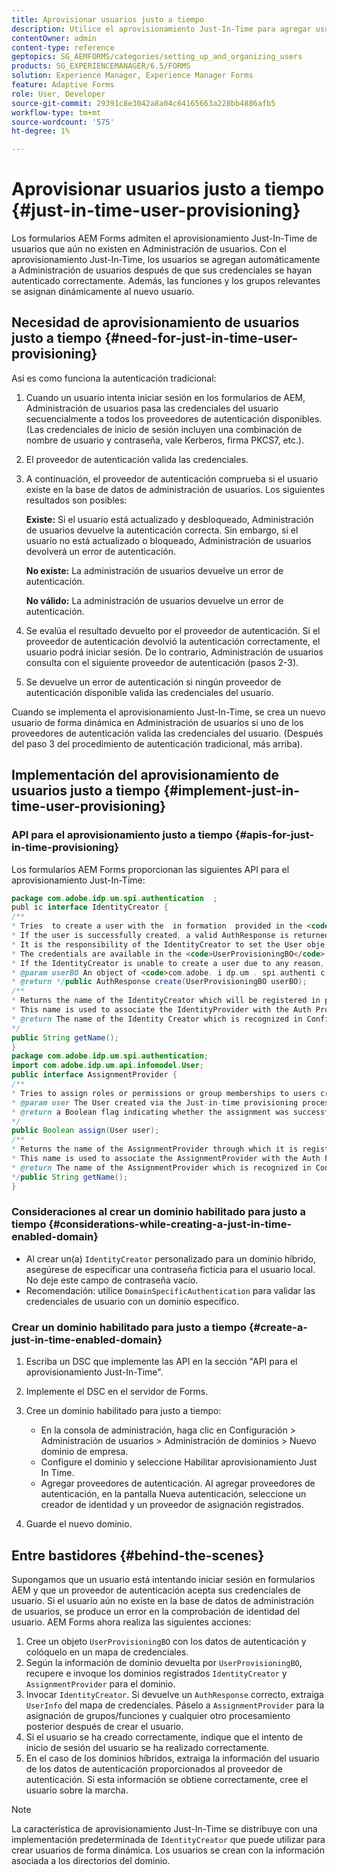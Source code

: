 ```yaml
---
title: Aprovisionar usuarios justo a tiempo
description: Utilice el aprovisionamiento Just-In-Time para agregar usuarios a Administración de usuarios después de la autenticación correcta y asignar dinámicamente funciones y grupos relevantes al nuevo usuario.
contentOwner: admin
content-type: reference
geptopics: SG_AEMFORMS/categories/setting_up_and_organizing_users
products: SG_EXPERIENCEMANAGER/6.5/FORMS
solution: Experience Manager, Experience Manager Forms
feature: Adaptive Forms
role: User, Developer
source-git-commit: 29391c8e3042a8a04c64165663a228bb4886afb5
workflow-type: tm+mt
source-wordcount: '575'
ht-degree: 1%

---
```


# Aprovisionar usuarios justo a tiempo {#just-in-time-user-provisioning}

Los formularios AEM Forms admiten el aprovisionamiento Just-In-Time de usuarios que aún no existen en Administración de usuarios. Con el aprovisionamiento Just-In-Time, los usuarios se agregan automáticamente a Administración de usuarios después de que sus credenciales se hayan autenticado correctamente. Además, las funciones y los grupos relevantes se asignan dinámicamente al nuevo usuario.

## Necesidad de aprovisionamiento de usuarios justo a tiempo {#need-for-just-in-time-user-provisioning}

Así es como funciona la autenticación tradicional:

1. Cuando un usuario intenta iniciar sesión en los formularios de AEM, Administración de usuarios pasa las credenciales del usuario secuencialmente a todos los proveedores de autenticación disponibles. (Las credenciales de inicio de sesión incluyen una combinación de nombre de usuario y contraseña, vale Kerberos, firma PKCS7, etc.).
1. El proveedor de autenticación valida las credenciales.
1. A continuación, el proveedor de autenticación comprueba si el usuario existe en la base de datos de administración de usuarios. Los siguientes resultados son posibles:

   **Existe:** Si el usuario está actualizado y desbloqueado, Administración de usuarios devuelve la autenticación correcta. Sin embargo, si el usuario no está actualizado o bloqueado, Administración de usuarios devolverá un error de autenticación.

   **No existe:** La administración de usuarios devuelve un error de autenticación.

   **No válido:** La administración de usuarios devuelve un error de autenticación.

1. Se evalúa el resultado devuelto por el proveedor de autenticación. Si el proveedor de autenticación devolvió la autenticación correctamente, el usuario podrá iniciar sesión. De lo contrario, Administración de usuarios consulta con el siguiente proveedor de autenticación (pasos 2-3).
1. Se devuelve un error de autenticación si ningún proveedor de autenticación disponible valida las credenciales del usuario.

Cuando se implementa el aprovisionamiento Just-In-Time, se crea un nuevo usuario de forma dinámica en Administración de usuarios si uno de los proveedores de autenticación valida las credenciales del usuario. (Después del paso 3 del procedimiento de autenticación tradicional, más arriba).

## Implementación del aprovisionamiento de usuarios justo a tiempo {#implement-just-in-time-user-provisioning}

### API para el aprovisionamiento justo a tiempo {#apis-for-just-in-time-provisioning}

Los formularios AEM Forms proporcionan las siguientes API para el aprovisionamiento Just-In-Time:

```java
package com.adobe.idp.um.spi.authentication  ;
publ ic interface IdentityCreator {
/**
* Tries  to create a user with the  in formation  provided in the <code>UserProvisioningBO</code> object.
* If the user is successfully created, a valid AuthResponse is returned along with the information using which the user was created.
* It is the responsibility of the IdentityCreator to set the User obje ct  in the cre dential map with th e  ke y  <code>UMA u thenticationUtil.authenticatedUserKey</code>
* The credentials are available in the <code>UserProvisioningBO</code> object in the 'credentials' property.
* If the IdentityCreator is unable to create a user due to any reason, it returns <code>null</code>
* @param userBO An object of <code>com.adobe. i dp.um . spi.authenti c ationUserProvisioningBO</code>
* @return */public AuthResponse create(UserProvisioningBO userBO);
/**
* Returns the name of the IdentityCreator which will be registered in preferences.
* This name is used to associate the IdentityProvider with the Auth Provider Configuration in the domain.
* @return The name of the Identity Creator which is recognized in Configuration.
*/
public String getName();
}
package com.adobe.idp.um.spi.authentication;
import com.adobe.idp.um.api.infomodel.User;
public interface AssignmentProvider {
/**
* Tries to assign roles or permissions or group memberships to users created via Just-in-time provisioning.
* @param user The User created via the Just-in-time provisioning process.
* @return a Boolean flag indicating whether the assignment was successful or not.
*/
public Boolean assign(User user);
/**
* Returns the name of the AssignmentProvider through which it is registered under preferences.
* This name is used to associate the AssignmentProvider with the Auth Provider Configuration in the domain.
* @return The name of the AssignmentProvider which is recognized in Configuration.
*/public String getName();
}
```

### Consideraciones al crear un dominio habilitado para justo a tiempo {#considerations-while-creating-a-just-in-time-enabled-domain}

* Al crear un(a) `IdentityCreator` personalizado para un dominio híbrido, asegúrese de especificar una contraseña ficticia para el usuario local. No deje este campo de contraseña vacío.
* Recomendación: utilice `DomainSpecificAuthentication` para validar las credenciales de usuario con un dominio específico.

### Crear un dominio habilitado para justo a tiempo {#create-a-just-in-time-enabled-domain}

1. Escriba un DSC que implemente las API en la sección &quot;API para el aprovisionamiento Just-In-Time&quot;.
1. Implemente el DSC en el servidor de Forms.
1. Cree un dominio habilitado para justo a tiempo:

   * En la consola de administración, haga clic en Configuración > Administración de usuarios > Administración de dominios > Nuevo dominio de empresa.
   * Configure el dominio y seleccione Habilitar aprovisionamiento Just In Time. <!--Fix broken link (See Setting up and managing domains).-->
   * Agregar proveedores de autenticación. Al agregar proveedores de autenticación, en la pantalla Nueva autenticación, seleccione un creador de identidad y un proveedor de asignación registrados.

1. Guarde el nuevo dominio.

## Entre bastidores {#behind-the-scenes}

Supongamos que un usuario está intentando iniciar sesión en formularios AEM y que un proveedor de autenticación acepta sus credenciales de usuario. Si el usuario aún no existe en la base de datos de administración de usuarios, se produce un error en la comprobación de identidad del usuario. AEM Forms ahora realiza las siguientes acciones:

1. Cree un objeto `UserProvisioningBO` con los datos de autenticación y colóquelo en un mapa de credenciales.
1. Según la información de dominio devuelta por `UserProvisioningBO`, recupere e invoque los dominios registrados `IdentityCreator` y `AssignmentProvider` para el dominio.
1. Invocar `IdentityCreator`. Si devuelve un `AuthResponse` correcto, extraiga `UserInfo` del mapa de credenciales. Páselo a `AssignmentProvider` para la asignación de grupos/funciones y cualquier otro procesamiento posterior después de crear el usuario.
1. Si el usuario se ha creado correctamente, indique que el intento de inicio de sesión del usuario se ha realizado correctamente.
1. En el caso de los dominios híbridos, extraiga la información del usuario de los datos de autenticación proporcionados al proveedor de autenticación. Si esta información se obtiene correctamente, cree el usuario sobre la marcha.

>[!NOTE]
>
>La característica de aprovisionamiento Just-In-Time se distribuye con una implementación predeterminada de `IdentityCreator` que puede utilizar para crear usuarios de forma dinámica. Los usuarios se crean con la información asociada a los directorios del dominio.
